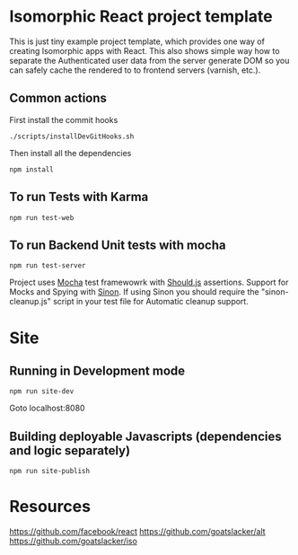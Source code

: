 # Isomorphic React project template

This is just tiny example project template, which provides one way of creating Isomorphic apps with React.
This also shows simple way how to separate the Authenticated user data from the server generate DOM so you can safely cache
the rendered to to frontend servers (varnish, etc.).

## Common actions

First install the commit hooks

    ./scripts/installDevGitHooks.sh

Then install all the dependencies

    npm install

## To run Tests with Karma

    npm run test-web

## To run Backend Unit tests with mocha

    npm run test-server

Project uses [Mocha](http://mochajs.org/) test framewowrk with [Should.js](https://github.com/tj/should.js) assertions.
Support for Mocks and Spying with [Sinon](http://sinonjs.org/).
If using Sinon you should require the "sinon-cleanup.js" script in your test file for Automatic cleanup support.

# Site

## Running in Development mode

    npm run site-dev

Goto localhost:8080

## Building deployable Javascripts (dependencies and logic separately)

    npm run site-publish

# Resources

https://github.com/facebook/react
https://github.com/goatslacker/alt
https://github.com/goatslacker/iso
